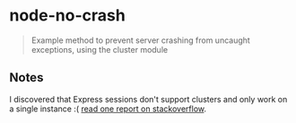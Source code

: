 node-no-crash
=============

> Example method to prevent server crashing from uncaught exceptions, using the cluster module

## Notes
I discovered that Express sessions don't support clusters and only work on a single instance :( [read one report on stackoverflow](http://stackoverflow.com/questions/17626279/nodejs-clustering-and-expressjs-sessions).